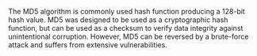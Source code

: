 
The MD5 algorithm is commonly used hash function producing a 128-bit hash value.
MD5 was designed to be used as a cryptographic hash function, but can be used as
a checksum to verify data integrity against unintentional corruption. However, MD5
can be reversed by a brute-force attack and suffers from extensive vulnerabilities.
